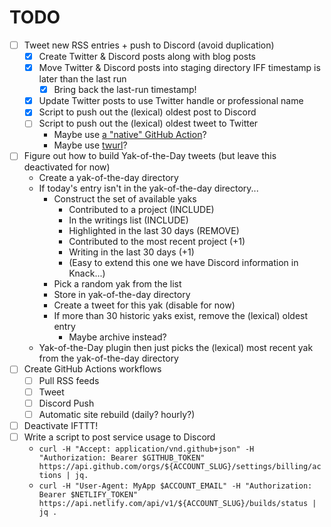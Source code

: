 # TODO

* [ ] Tweet new RSS entries + push to Discord (avoid duplication)
	* [x] Create Twitter & Discord posts along with blog posts
	* [x] Move Twitter & Discord posts into staging directory IFF timestamp is later than the last run
		* [x] Bring back the last-run timestamp!
	* [x] Update Twitter posts to use Twitter handle or professional name
	* [x] Script to push out the (lexical) oldest post to Discord
	* [ ] Script to push out the (lexical) oldest tweet to Twitter
		* Maybe use [a "native" GitHub Action](https://github.com/marketplace/actions/send-tweet-action)?
		* Maybe use [twurl](https://github.com/twitter/twurl)?
* [ ] Figure out how to build Yak-of-the-Day tweets (but leave this deactivated for now)
	* Create a yak-of-the-day directory
	* If today's entry isn't in the yak-of-the-day directory...
		* Construct the set of available yaks
			* Contributed to a project (INCLUDE)
			* In the writings list (INCLUDE)
			* Highlighted in the last 30 days (REMOVE)
			* Contributed to the most recent project (+1)
			* Writing in the last 30 days (+1)
			* (Easy to extend this one we have Discord information in Knack...)
		* Pick a random yak from the list
		* Store in yak-of-the-day directory
		* Create a tweet for this yak (disable for now)
		* If more than 30 historic yaks exist, remove the (lexical) oldest entry
			* Maybe archive instead?
	* Yak-of-the-Day plugin then just picks the (lexical) most recent yak from the yak-of-the-day directory
* [ ] Create GitHub Actions workflows
	* [ ] Pull RSS feeds
	* [ ] Tweet
	* [ ] Discord Push
	* [ ] Automatic site rebuild (daily? hourly?)
* [ ] Deactivate IFTTT!
* [ ] Write a script to post service usage to Discord
	* `curl -H "Accept: application/vnd.github+json" -H "Authorization: Bearer $GITHUB_TOKEN"  https://api.github.com/orgs/${ACCOUNT_SLUG}/settings/billing/actions | jq.`
	* `curl -H "User-Agent: MyApp $ACCOUNT_EMAIL" -H "Authorization: Bearer $NETLIFY_TOKEN" https://api.netlify.com/api/v1/${ACCOUNT_SLUG}/builds/status | jq .`
